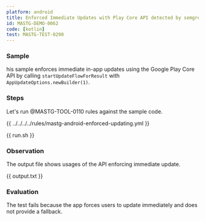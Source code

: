 ```yaml
---
platform: android
title: Enforced Immediate Updates with Play Core API detected by semgrep
id: MASTG-DEMO-0062
code: [kotlin]
test: MASTG-TEST-0290
---
```


### Sample

his sample enforces immediate in-app updates using the Google Play Core API by calling `startUpdateFlowForResult` with `AppUpdateOptions.newBuilder(1)`.

### Steps

Let's run @MASTG-TOOL-0110 rules against the sample code.

{{ ../../../../rules/mastg-android-enforced-updating.yml }}

{{ run.sh }}

### Observation

The output file shows usages of the API enforcing immediate update.

{{ output.txt }}

### Evaluation

The test fails because the app forces users to update immediately and does not provide a fallback. 
